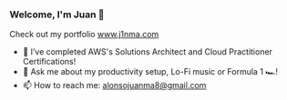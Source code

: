 ### Welcome, I'm Juan 👋

Check out my portfolio www.j1nma.com

- 🌱 I’ve completed AWS's Solutions Architect and Cloud Practitioner Certifications!
- 💬 Ask me about my productivity setup, Lo-Fi music or Formula 1 🏎️!
- 📫 How to reach me: alonsojuanma8@gmail.com


<!--
**j1nma/j1nma** is a ✨ _special_ ✨ repository because its `README.md` (this file) appears on your GitHub profile.

Here are some ideas to get you started:

- 🌱 I’m currently learning AWS Solutions Architecht Certification and Swift!
- 👯 I’m looking to collaborate on my first open source project
- 💬 Ask me about my productivity setup, or Formula 1 🏎️
- 📫 How to reach me: alonsojuanma8@gmail.com
-->

